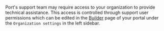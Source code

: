 Port's support team may require access to your organization to provide technical assistance. This access is controlled through support user permissions which can be edited in the [Builder](https://app.getport.io/settings/data-model) page of your portal under the `Organization settings` in the left sidebar.   